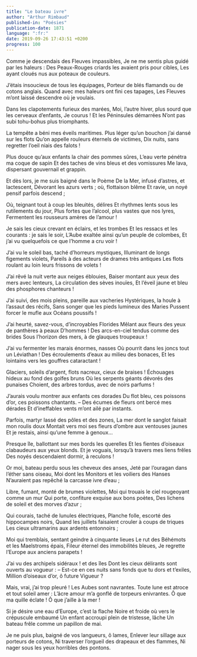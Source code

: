 ```yaml
---
title: "Le bateau ivre"
author: "Arthur Rimbaud"
published-in: "Poésies"
publication-date: 1871
language: ":fr:"
date: 2019-09-26 17:43:51 +0200
progress: 100
---
```

Comme je descendais des Fleuves impassibles,
Je ne me sentis plus guidé par les haleurs :
Des Peaux-Rouges criards les avaient pris pour cibles,
Les ayant cloués nus aux poteaux de couleurs.

J’étais insoucieux de tous les équipages,
Porteur de blés flamands ou de cotons anglais.
Quand avec mes haleurs ont fini ces tapages,
Les Fleuves m’ont laissé descendre où je voulais.

Dans les clapotements furieux des marées,
Moi, l’autre hiver, plus sourd que les cerveaux d’enfants,
Je courus ! Et les Péninsules démarrées
N’ont pas subi tohu-bohus plus triomphants.

La tempête a béni mes éveils maritimes.
Plus léger qu’un bouchon j’ai dansé sur les flots
Qu’on appelle rouleurs éternels de victimes,
Dix nuits, sans regretter l’oeil niais des falots !

Plus douce qu’aux enfants la chair des pommes sûres,
L’eau verte pénétra ma coque de sapin
Et des taches de vins bleus et des vomissures
Me lava, dispersant gouvernail et grappin.

Et dès lors, je me suis baigné dans le Poème
De la Mer, infusé d’astres, et lactescent,
Dévorant les azurs verts ; où, flottaison blême
Et ravie, un noyé pensif parfois descend ;

Où, teignant tout à coup les bleuités, délires
Et rhythmes lents sous les rutilements du jour,
Plus fortes que l’alcool, plus vastes que nos lyres,
Fermentent les rousseurs amères de l’amour !

Je sais les cieux crevant en éclairs, et les trombes
Et les ressacs et les courants : je sais le soir,
L’Aube exaltée ainsi qu’un peuple de colombes,
Et j’ai vu quelquefois ce que l’homme a cru voir !

J’ai vu le soleil bas, taché d’horreurs mystiques,
Illuminant de longs figements violets,
Pareils à des acteurs de drames très antiques
Les flots roulant au loin leurs frissons de volets !

J’ai rêvé la nuit verte aux neiges éblouies,
Baiser montant aux yeux des mers avec lenteurs,
La circulation des sèves inouïes,
Et l’éveil jaune et bleu des phosphores chanteurs !

J’ai suivi, des mois pleins, pareille aux vacheries
Hystériques, la houle à l’assaut des récifs,
Sans songer que les pieds lumineux des Maries
Pussent forcer le mufle aux Océans poussifs !

J’ai heurté, savez-vous, d’incroyables Florides
Mêlant aux fleurs des yeux de panthères à peaux
D’hommes ! Des arcs-en-ciel tendus comme des brides
Sous l’horizon des mers, à de glauques troupeaux !

J’ai vu fermenter les marais énormes, nasses
Où pourrit dans les joncs tout un Léviathan !
Des écroulements d’eaux au milieu des bonaces,
Et les lointains vers les gouffres cataractant !

Glaciers, soleils d’argent, flots nacreux, cieux de braises !
Échouages hideux au fond des golfes bruns
Où les serpents géants dévorés des punaises
Choient, des arbres tordus, avec de noirs parfums !

J’aurais voulu montrer aux enfants ces dorades
Du flot bleu, ces poissons d’or, ces poissons chantants.
– Des écumes de fleurs ont bercé mes dérades
Et d’ineffables vents m’ont ailé par instants.

Parfois, martyr lassé des pôles et des zones,
La mer dont le sanglot faisait mon roulis doux
Montait vers moi ses fleurs d’ombre aux ventouses jaunes
Et je restais, ainsi qu’une femme à genoux…

Presque île, ballottant sur mes bords les querelles
Et les fientes d’oiseaux clabaudeurs aux yeux blonds.
Et je voguais, lorsqu’à travers mes liens frêles
Des noyés descendaient dormir, à reculons !

Or moi, bateau perdu sous les cheveux des anses,
Jeté par l’ouragan dans l’éther sans oiseau,
Moi dont les Monitors et les voiliers des Hanses
N’auraient pas repêché la carcasse ivre d’eau ;

Libre, fumant, monté de brumes violettes,
Moi qui trouais le ciel rougeoyant comme un mur
Qui porte, confiture exquise aux bons poètes,
Des lichens de soleil et des morves d’azur ;

Qui courais, taché de lunules électriques,
Planche folle, escorté des hippocampes noirs,
Quand les juillets faisaient crouler à coups de triques
Les cieux ultramarins aux ardents entonnoirs ;

Moi qui tremblais, sentant geindre à cinquante lieues
Le rut des Béhémots et les Maelstroms épais,
Fileur éternel des immobilités bleues,
Je regrette l’Europe aux anciens parapets !

J’ai vu des archipels sidéraux ! et des îles
Dont les cieux délirants sont ouverts au vogueur :
– Est-ce en ces nuits sans fonds que tu dors et t’exiles,
Million d’oiseaux d’or, ô future Vigueur ?

Mais, vrai, j’ai trop pleuré ! Les Aubes sont navrantes.
Toute lune est atroce et tout soleil amer :
L’âcre amour m’a gonflé de torpeurs enivrantes.
Ô que ma quille éclate ! Ô que j’aille à la mer !

Si je désire une eau d’Europe, c’est la flache
Noire et froide où vers le crépuscule embaumé
Un enfant accroupi plein de tristesse, lâche
Un bateau frêle comme un papillon de mai.

Je ne puis plus, baigné de vos langueurs, ô lames,
Enlever leur sillage aux porteurs de cotons,
Ni traverser l’orgueil des drapeaux et des flammes,
Ni nager sous les yeux horribles des pontons.